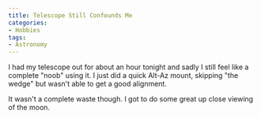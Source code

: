 ```yaml
---
title: Telescope Still Confounds Me
categories:
- Hobbies
tags:
- Astronomy
---
```


I had my telescope out for about an hour tonight and sadly I still feel like a complete "noob" using it. I just did a quick Alt-Az mount, skipping "the wedge" but wasn't able to get a good alignment.

It wasn't a complete waste though. I got to do some great up close viewing of the moon.
